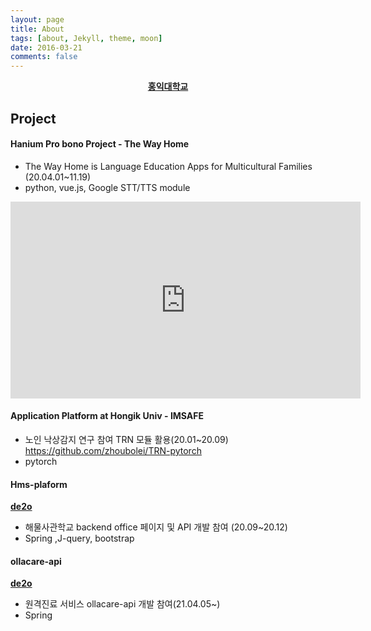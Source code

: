 ```yaml
---
layout: page
title: About
tags: [about, Jekyll, theme, moon]
date: 2016-03-21
comments: false
---
```

    
<center><a href="https://www.hongik.ac.kr/index.do"><b>홍익대학교</b></a></center>

## Project
#### Hanium Pro bono Project - The Way Home
* The Way Home is Language Education Apps for Multicultural Families (20.04.01~11.19)
* python, vue.js, Google STT/TTS module
<iframe width="560" height="315" src="https://youtu.be/_ioqGlNiIaw" frameborder="0"> </iframe>

#### Application Platform at Hongik Univ - IMSAFE 
* 노인 낙상감지 연구 참여 TRN 모듈 활용(20.01~20.09) https://github.com/zhoubolei/TRN-pytorch
* pytorch

#### Hms-plaform
<a href = "https://www.de2o.com/"><b>de2o</b></a>
* 해물사관학교 backend office 페이지 및 API 개발 참여 (20.09~20.12) 
* Spring ,J-query, bootstrap

#### ollacare-api
<a href = "https://www.de2o.com/"><b>de2o</b></a>
* 원격진료 서비스 ollacare-api 개발 참여(21.04.05~) 
* Spring
